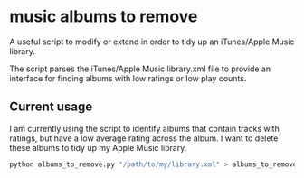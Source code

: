 # music albums to remove

A useful script to modify or extend in order to tidy up an iTunes/Apple Music library.

The script parses the iTunes/Apple Music library.xml file to provide an interface for
finding albums with low ratings or low play counts.

## Current usage

I am currently using the script to identify albums that contain tracks with ratings, 
but have a low average rating across the album. I want to delete these albums to tidy up
my Apple Music library.

``` bash
python albums_to_remove.py "/path/to/my/library.xml" > albums_to_remove.txt
```
